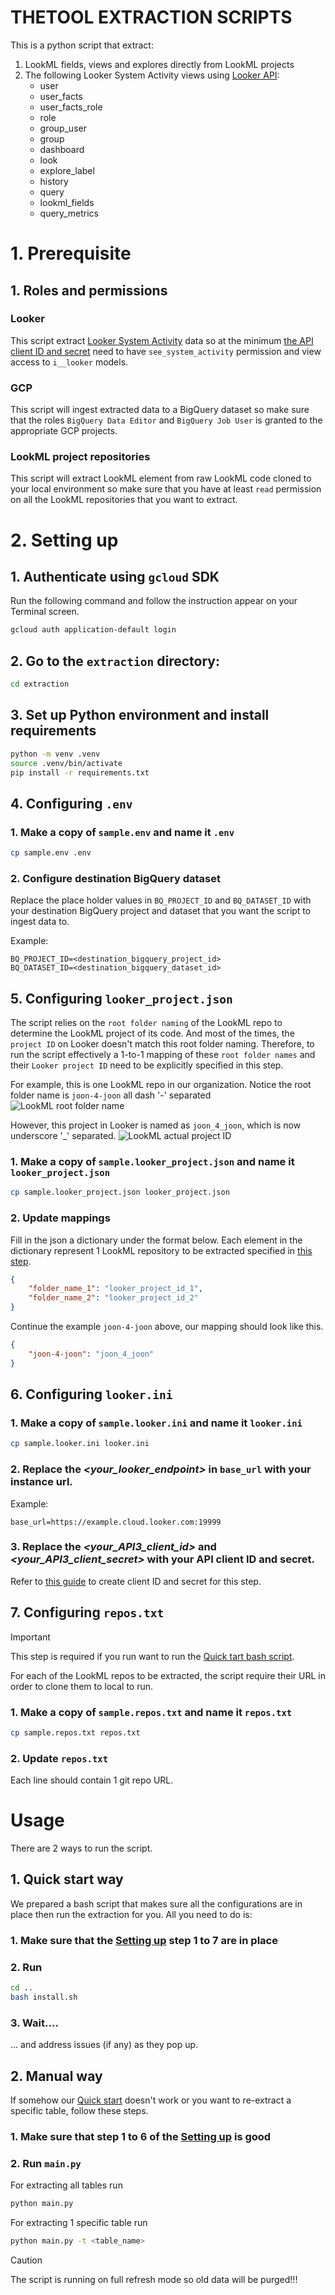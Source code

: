 # THETOOL EXTRACTION SCRIPTS
This is a python script that extract:

1. LookML fields, views and explores directly from LookML projects
2. The following Looker System Activity views using [Looker API](https://cloud.google.com/looker/docs/api-intro):
    - user
    - user_facts
    - user_facts_role
    - role
    - group_user
    - group
    - dashboard
    - look
    - explore_label
    - history
    - query
    - lookml_fields
    - query_metrics

# 1. Prerequisite
## 1. Roles and permissions
### Looker
This script extract [Looker System Activity](https://cloud.google.com/looker/docs/system-activity-pages) data so at the minimum [the API client ID and secret](#3-replace-the-your_api3_client_id--and-your_api3_client_secret-with-your-api-client-id-and-secret) need to have `see_system_activity` permission and view access to `i__looker` models.
### GCP
This script will ingest extracted data to a BigQuery dataset so make sure that the roles `BigQuery Data Editor` and `BigQuery Job User` is granted to the appropriate GCP projects.
### LookML project repositories
This script will extract LookML element from raw LookML code cloned to your local environment so make sure that you have at least `read` permission on all the LookML repositories that you want to extract.
# 2. Setting up
## 1. Authenticate using `gcloud` SDK
Run the following command and follow the instruction appear on your Terminal screen.
```bash
gcloud auth application-default login
```


## 2. Go to the `extraction` directory:
```bash
cd extraction
```

## 3. Set up Python environment and install requirements

```bash
python -m venv .venv
source .venv/bin/activate
pip install -r requirements.txt
```

## 4. Configuring `.env`

### 1. Make a copy of `sample.env` and name it `.env`
```bash
cp sample.env .env
```
### 2. Configure destination BigQuery dataset
Replace the place holder values in `BQ_PROJECT_ID` and `BQ_DATASET_ID` with your destination BigQuery project and dataset that you want the script to ingest data to.

Example:
```
BQ_PROJECT_ID=<destination_bigquery_project_id>
BQ_DATASET_ID=<destination_bigquery_dataset_id>
```
## 5. Configuring `looker_project.json`
The script relies on the `root folder naming` of the LookML repo to determine the LookML project of its code. And most of the times, the `project ID` on Looker doesn't match this root folder naming. Therefore, to run the script effectively a 1-to-1 mapping of these `root folder names` and their `Looker project ID` need to be explicitly specified in this step.

For example, this is one LookML repo in our organization. Notice the root folder name is `joon-4-joon` all dash '-' separated
![LookML root folder name](./media/lookml_root_folder_name.png)

However, this project in Looker is named as `joon_4_joon`, which is now underscore '_' separated.
![LookML actual project ID](./media/lookml_project_ID.png)

### 1. Make a copy of `sample.looker_project.json` and name it `looker_project.json`
```bash
cp sample.looker_project.json looker_project.json
```
### 2. Update mappings
Fill in the json a dictionary under the format below. Each element in the dictionary represent 1 LookML repository to be extracted specified in [this step](#7-configuring-repostxt).
```json
{
    "folder_name_1": "looker_project_id_1",
    "folder_name_2": "looker_project_id_2"
}
```

Continue the example `joon-4-joon` above, our mapping should look like this.
```json
{
    "joon-4-joon": "joon_4_joon"
}
```

## 6. Configuring `looker.ini`

### 1. Make a copy of `sample.looker.ini` and name it `looker.ini`
```bash
cp sample.looker.ini looker.ini
```
### 2. Replace the _&lt;your_looker_endpoint&gt;_ in `base_url` with your instance url.

Example:
```
base_url=https://example.cloud.looker.com:19999
```

### 3. Replace the _&lt;your_API3_client_id&gt;_  and _&lt;your_API3_client_secret&gt;_ with your API client ID and secret.

Refer to [this guide](https://cloud.google.com/looker/docs/api-auth#authentication_with_an_sdk) to create client ID and secret for this step.

## 7. Configuring `repos.txt`
> [!IMPORTANT]
> This step is required if you run want to run the [Quick tart bash script](#1-quick-start-way).

For each of the LookML repos to be extracted, the script require their URL in order to clone them to local to run.

### 1. Make a copy of `sample.repos.txt` and name it `repos.txt`
```bash
cp sample.repos.txt repos.txt
```
### 2. Update `repos.txt`
Each line should contain 1 git repo URL.


# Usage
There are 2 ways to run the script.

## 1. Quick start way
We prepared a bash script that makes sure all the configurations are in place then run the extraction for you. All you need to do is:
### 1. Make sure that the [Setting up](#2-setting-up) step 1 to 7 are in place
### 2. Run
```bash
cd ..
bash install.sh
```
### 3. Wait....
... and address issues (if any) as they pop up.

## 2. Manual way
If somehow our [Quick start](#1-quick-start-way) doesn't work or you want to re-extract a specific table, follow these steps.

### 1. Make sure that step 1 to 6 of the [Setting up](#2-setting-up) is good

### 2. Run `main.py`
For extracting all tables run
```bash
python main.py
```
For extracting 1 specific table run
```bash
python main.py -t <table_name>
```

> [!CAUTION]
> The script is running on full refresh mode so old data will be purged!!!


